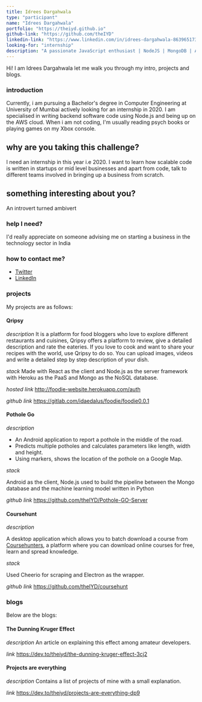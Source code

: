 ```yaml
---
title: Idrees Dargahwala
type: "participant"
name: "Idrees Dargahwala"
portfolio: "https://theiyd.github.io"
github-link: "https://github.com/theIYD"
linkedin-link: "https://www.linkedin.com/in/idrees-dargahwala-863965173/"
looking-for: "internship"
description: "A passionate JavaScript enthusiast | NodeJS | MongoDB | AWS"
---
```


Hi! I am Idrees Dargahwala let me walk you through my intro, projects and blogs.

### introduction

Currently, i am pursuing a Bachelor's degree in Computer Engineering at University of Mumbai actively looking for an internship in 2020. I am specialised in writing backend software code using Node.js and being up on the AWS cloud. When i am not coding, I'm usually reading psych books or playing games on my Xbox console.

## why are you taking this challenge?

I need an internship in this year i.e 2020.
I want to learn how scalable code is written in startups or mid level businesses and apart from code, talk to different teams involved in bringing up a business from scratch.

## something interesting about you?

An introvert turned ambivert

### help I need?

I'd really appreciate on someone advising me on starting a business in the technology sector in India

### how to contact me?

- [Twitter](https://twitter.com/theIYD)
- [LinkedIn](https://www.linkedin.com/in/idrees-dargahwala-863965173/)

### projects

My projects are as follows:

#### Qripsy

_description_
It is a platform for food bloggers who love to explore different restaurants and cuisines, Qripsy offers a platform to review, give a detailed description and rate the eateries. If you love to cook and want to share your recipes with the world, use Qripsy to do so. You can upload images, videos and write a detailed step by step description of your dish.

_stack_
Made with React as the client and Node.js as the server framework with Heroku as the PaaS and Mongo as the NoSQL database.

_hosted link_ http://foodie-website.herokuapp.com/auth

_github link_ https://gitlab.com/idaedalus/foodie/foodie0.0.1

#### Pothole Go

_description_

- An Android application to report a pothole in the middle of the road.
- Predicts multiple potholes and calculates parameters like length, width and height.
- Using markers, shows the location of the pothole on a Google Map.

_stack_

Android as the client, Node.js used to build the pipeline between the Mongo database and the machine learning model written in Python

_github link_ https://github.com/theIYD/Pothole-GO-Server

#### Coursehunt

_description_

A desktop application which allows you to batch download a course from [Coursehunters](coursehunters.net), a platform where you can download online courses for free, learn and spread knowledge.

_stack_

Used Cheerio for scraping and Electron as the wrapper.

_github link_ https://github.com/theIYD/coursehunt

### blogs

Below are the blogs:

#### The Dunning Kruger Effect

_description_ An article on explaining this effect among amateur developers.

_link_ https://dev.to/theiyd/the-dunning-kruger-effect-3cj2

#### Projects are everything

_description_ Contains a list of projects of mine with a small explanation.

_link_ https://dev.to/theiyd/projects-are-everything-dp9
